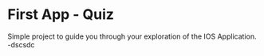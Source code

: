 # First App - Quiz
Simple project to guide you through your exploration of the IOS Application.
-dscsdc
